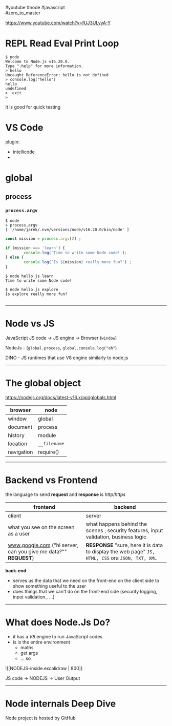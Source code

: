 #youtube  #node #javascript  
#zero_to_master 

https://www.youtube.com/watch?v=fUJ3ULyyA-Y

# REPL Read Eval Print Loop
```node
$ node
Welcome to Node.js v16.20.0.
Type ".help" for more information.
> hello
Uncaught ReferenceError: hello is not defined
> console.log("hello")
hello
undefined
> .exit
> 

```

It is good for quick testing

# VS Code
plugin:
- intellicode
- 

# global
## process
### `process.argv`
```node
$ node
> process.argv
[ '/home/jarek/.nvm/versions/node/v16.20.0/bin/node' ]
```


```js
const mission = process.argv[2] ;

if (mission === 'learn') {
        console.log('Time to write some Node code!');
} else {
        console.log(`Is ${mission} really more fun?`) ;
}
```

```node
$ node hello.js learn
Time to write some Node code!

$ node hello.js explore
Is explore really more fun?


```

------
# Node vs JS
JavaScript
JS code -> JS engine -> Browser (`window`)

NodeJs - (`global.process`, `global.console.log("eh"`)

DINO - JS runtimes that use V8 engine similarly to node.js

------
# The global object
https://nodejs.org/docs/latest-v16.x/api/globals.html

browser | node 
---  | ---
window | global
document | process
history | module
location | `__filename`
navigation | require()


-------
# Backend vs Frontend

the language to send **request** and **response** is *http*/*https*

frontend | backend
-- | --
client  | server
what you see on the screen as a user | what happens behind the scenes ; security features, input validation, business logic
www.google.com ("hi server, can you give me data?"" **REQUEST**) | **RESPONSE** "sure, here it is data to display the web page" `JS, HTML, CSS` ora `JSON, TXT, XML`

**back-end** 
- serves us the data that we need on the front-end  on the client side to show something useful to the user 
- does things that we can't do on the front-end side (security logging, input validation., ...)

--------
# What does Node.Js Do?
- it has a *V8* engine to run JavaScript codes
- is is the entire environment
	- maths
	- get args
	- ...
 so 
 
![[NODEJS-inside.excalidraw | 800]]

JS code -> NODEJS -> User Output

------
# Node internals Deep Dive
Node project is hosted by GitHub






















